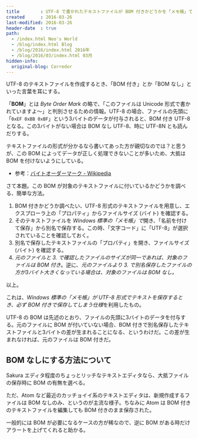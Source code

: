 ```yaml
---
title        : UTF-8 で書かれたテキストファイルが BOM 付きかどうかを「メモ帳」で調べる簡単な方法
created      : 2016-03-26
last-modified: 2016-03-26
header-date  : true
path:
  - /index.html Neo's World
  - /blog/index.html Blog
  - /blog/2016/index.html 2016年
  - /blog/2016/03/index.html 03月
hidden-info:
  original-blog: Corredor
---
```


UTF-8 のテキストファイルを作成するとき、「BOM 付き」とか「BOM なし」といった言葉を耳にする。

「**BOM**」とは *Byte Order Mark* の略で、「このファイルは Unicode 形式で書かれていますよ～」と判別させるための情報。UTF-8 の場合、ファイルの先頭に「`0xEF 0xBB 0xBF`」という3バイトのデータが付与されると、BOM 付き UTF-8 となる。この3バイトがない場合は BOM なし UTF-8、時に UTF-8N とも読んだりする。

テキストファイルの形式が分かるなら書いてあった方が親切なのでは？と思うが、この BOM によってデータが正しく処理できないことが多いため、大抵は BOM を付けないようにしている。

- 参考：[バイトオーダーマーク - Wikipedia](https://ja.wikipedia.org/wiki/%E3%83%90%E3%82%A4%E3%83%88%E3%82%AA%E3%83%BC%E3%83%80%E3%83%BC%E3%83%9E%E3%83%BC%E3%82%AF)

さて本題。この BOM が対象のテキストファイルに付いているかどうかを調べる、簡単な方法。

1. BOM 付きかどうか調べたい、UTF-8 形式のテキストファイルを用意し、エクスプローラ上の「プロパティ」からファイルサイズ (バイト) を確認する。
2. そのテキストファイルを *Windows 標準の「メモ帳」で*開き、「名前を付けて保存」から別名で保存する。この時、「文字コード」に「UTF-8」が選択されていることを確認しておく。
3. 別名で保存したテキストファイルの「プロパティ」を開き、ファイルサイズ (バイト) を確認する。
4. *元のファイルと 3. で確認したファイルのサイズが同一であれば、対象のファイルは BOM 付き*。逆に、*元のファイルより 3. で別名保存したファイルの方が3バイト大きくなっている場合は、対象のファイルは BOM なし。*

以上。

これは、*Windows 標準の「メモ帳」が UTF-8 形式でテキストを保存するとき、必ず BOM 付きで保存してしまう仕様*を利用したもの。

UTF-8 の BOM は先述のとおり、ファイルの先頭に3バイトのデータを付与する。元のファイルに BOM が付いていない場合、BOM 付きで別名保存したテキストファイルと3バイトの差が生まれることになる、というわけだ。この差が生まれなければ、元のファイルは BOM 付きだ。

## BOM なしにする方法について

Sakura エディタ程度のちょっとリッチなテキストエディタなら、大抵ファイルの保存時に BOM の有無を選べる。

ただ、Atom など最近のカッチョイイ系のテキストエディタは、新規作成するファイルは BOM なしのみ、というのが主流な様子。ちなみに Atom は BOM 付きのテキストファイルを編集しても BOM 付きのまま保存された。

一般的には BOM が必要になるケースの方が稀なので、逆に BOM がある時だけアラートを上げてくれると助かる。

